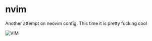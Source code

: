 # nvim
Another attempt on neovim config. This time it is pretty fucking cool

![VIM](https://github.com/ashis0013/nvim/assets/31564734/3e294b82-840d-4390-b07f-dd61c2c4e036)

